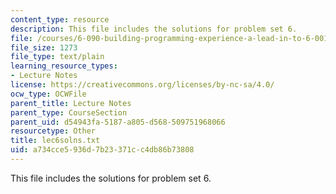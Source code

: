 ```yaml
---
content_type: resource
description: This file includes the solutions for problem set 6.
file: /courses/6-090-building-programming-experience-a-lead-in-to-6-001-january-iap-2005/a734cce5936d7b23371cc4db86b73808_lec6solns.txt
file_size: 1273
file_type: text/plain
learning_resource_types:
- Lecture Notes
license: https://creativecommons.org/licenses/by-nc-sa/4.0/
ocw_type: OCWFile
parent_title: Lecture Notes
parent_type: CourseSection
parent_uid: d54943fa-5187-a805-d568-509751968066
resourcetype: Other
title: lec6solns.txt
uid: a734cce5-936d-7b23-371c-c4db86b73808
---
```

This file includes the solutions for problem set 6.